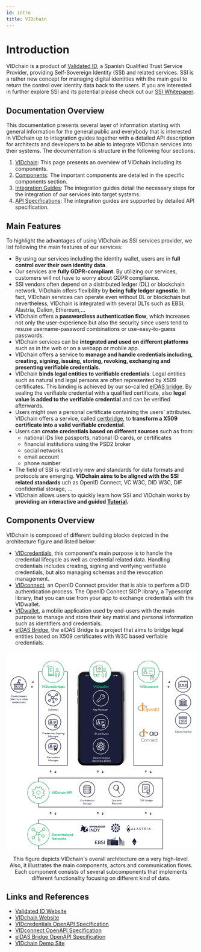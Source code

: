 ```yaml
---
id: intro
title: VIDchain
---
```


# Introduction

VIDchain is a product of [Validated ID](https://www.validatedid.com/), a Spanish Qualified Trust Service Provider, providing Self-Sovereign Identity (SSI) and related services. SSI is a rather new concept for managing digital identities with the main goal to return the control over identity data back to the users. If you are interested in further explore SSI and its potential please check out our [SSI Whitepaper](https://www.validatedid.com/vidchain).

## Documentation Overview

This documentation presents several layer of information starting with general information for the general public and everybody that is interested in VIDchain up to integration guides together with a detailed API description for architects and developers to be able to integrate VIDchain services into their systems. The documentation is structure in the following four sections:

1. [VIDchain](0-vidchain.md): This page presents an overview of VIDchain including its components.
2. [Components](1-Components/0-vidcredential.md): The important components are detailed in the specific components section.
3. [Integration Guides](2-Integration%20Guides/0-setup-oidc.md): The integration guides detail the necessary steps for the integration of our services into target systems.
4. [API Specifications](https://docs.vidchain.net/vidchain-openapi): The integration guides are supported by detailed API specification.

## Main Features

To highlight the advantages of using VIDchain as SSI services provider, we list following the main features of our services:

- By using our services including the identity wallet, users are in **full control over their own identity data**.
- Our services are **fully GDPR-compliant**. By utilizing our services, customers will not have to worry about GDPR compliance.
- SSI vendors often depend on a distributed ledger (DL) or blockchain network. VIDchain offers flexibility by **being fully ledger agnostic**. In fact, VIDchain services can operate even without DL or blockchain but nevertheless, VIDchain is integrated with several DLTs such as EBSI, Alastria, Dalion, Ethereum,...
- VIDchain offers a **passwordless authentication flow**, which increases not only the user-experience but also the security since users tend to resuse username-password combinations or use-easy-to-guess passwords.
- VIDchain services can be **integrated and used on different platforms** such as in the web or on a webapp or mobile app.
- VIDchain offers a service to **manage and handle credentials including, creating, signing, issuing, storing, revoking, exchanging and presenting verifiable credentials**.
- VIDchain **binds legal entities to verifiable credentials**. Legal entities such as natural and legal persons are often represented by X509 certificates. This binding is achieved by our so-called [eIDAS bridge](1-Components/3-eidas-bridge.md). By sealing the verifiable credential with a qualified certificate, also **legal value is added to the verifiable credential** and can be verified afterwards.
- Users might own a personal certificate containing the users' attributes. VIDchain offers a service, called [certbridge](https://certbridge.vidchain.net/), to **transform a X509 certificate into a valid verifiable credential**.
- Users can **create credentials based on different sources** such as from:
  - national IDs like passports, national ID cards, or certificates
  - financial institutions using the PSD2 broker
  - social networks
  - email account
  - phone number
- The field of SSI is relatively new and standards for data formats and protocols are emerging. **VIDchain aims to be aligned with the SSI related standards** uch as OpenID Connect, VC W3C, DID W3C, DIF confidential storage, ...
- VIDchain allows users to quickly learn how SSI and VIDchain works by **providing an interactive and guided [Tutorial](https://try.vidchain.net/demo).**

## Components Overview

VIDchain is composed of different building blocks depicted in the architecture figure and listed below:

- [VIDcredentials](1-Components/0-vidcredential.md), this component's main purpose is to handle the credential lifecycle as well as credential related data. Handling credentials includes creating, signing and verifying verifiable credentials, but also managing schemas and the revocation management.
- [VIDconnect](1-Components/1-vidconnect.md), an OpenID Connect provider that is able to perform a DID authentication process. The OpenID Connect SIOP library, a Typescript library, that you can use from your app to exchange credentials with the VIDwallet.
- [VIDwallet](1-Components/2-vidwallet.md), a mobile application used by end-users with the main purpose to manage and store their key matrial and personal information such as identifiers and credentials.
- [eIDAS Bridge](1-Components/3-eidas-bridge.md), the eIDAS Bridge is a project that aims to bridge legal entities based on X509 certificates with W3C based verfiable credentials.

![vidchain-components](_media/architecture.png)

<figcaption align="center">
This figure depicts VIDchain's overall architecture on a very high-level. Also, it illustrates the main components, actors and communication flows. Each component consists of several subcomponents that implements different functionality focusing on different kind of data.
</figcaption>

## Links and References

- [Validated ID Website](https://www.validatedid.com)
- [VIDchain Website](https://www.validatedid.com/vidchain)
- [VIDcredentials OpenAPI Specification](https://docs.vidchain.net/vidcredentials-openapi)
- [VIDconnect OpenAPI Specification](https://docs.vidchain.net/vidconnect-openapi)
- [eIDAS Bridge OpenAPI Specification](https://docs.vidchain.net/eidas-bridge-openapi)
- [VIDchain Demo Site](https://try.vidchain.net/demo)
